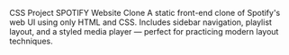 CSS Project SPOTIFY Website Clone
A static front-end clone of Spotify's web UI using only HTML and CSS. Includes sidebar navigation, playlist layout, and a styled media player — perfect for practicing modern layout techniques.
